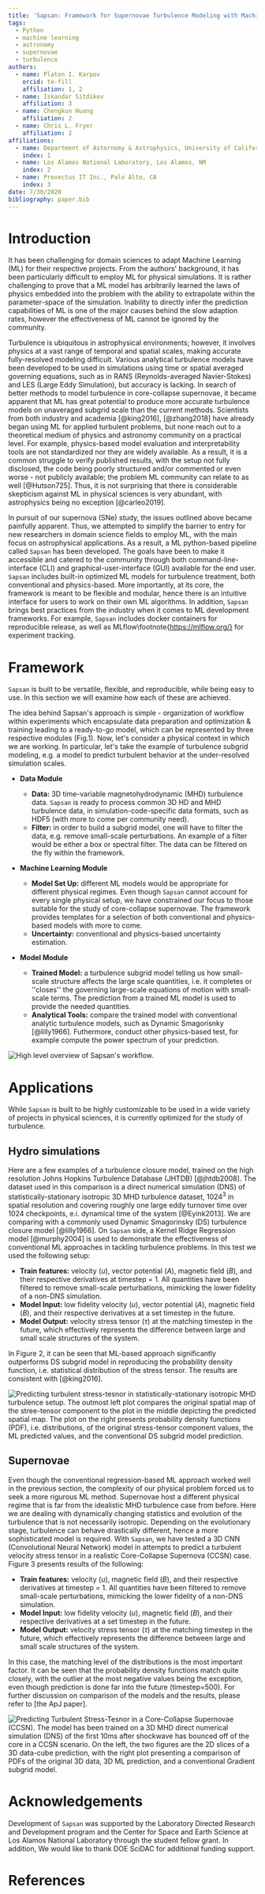 ```yaml
---
title: 'Sapsan: Framework for Supernovae Turbulence Modeling with Machine Learning'
tags:
  - Python
  - machine learning
  - astronomy
  - supernovae
  - turbulence
authors:
  - name: Platon I. Karpov
    orcid: to-fill
    affiliation: 1, 2
  - name: Iskandar Sitdikov
    affiliation: 3
  - name: Chengkun Huang
    affiliation: 2
  - name: Chris L. Fryer
    affiliation: 2
affiliations:
  - name: Department of Astornomy & Astrophysics, University of California, Santa Cruz, CA
    index: 1
  - name: Los Alamos National Laboratory, Los Alamos, NM
    index: 2
  - name: Provectus IT Inc., Palo Alto, CA
    index: 3
date: 7/30/2020
bibliography: paper.bib
---
```


# Introduction

It has been challenging for domain sciences to adapt Machine Learning (ML) for their respective projects. 
From the authors' background, it has been particularly difficult to employ ML for physical simulations. 
It is rather challenging to prove that a ML model has arbitrarily learned the laws of physics embedded into the problem 
with the ability to extrapolate within the parameter-space of the simulation. Inability to directly infer the prediction 
capabilities of ML is one of the major causes behind the slow adaption rates, however the effectiveness of ML cannot be ignored by 
the community.

Turbulence is ubiquitous in astrophysical environments; however, it involves physics at a vast range of temporal and spatial 
scales, making accurate fully-resolved modeling difficult. Various analytical turbulence models have been developed to be used 
in simulations using time or spatial averaged governing equations, such as in RANS (Reynolds-averaged Navier-Stokes) and LES (Large Eddy Simulation), but accuracy is lacking. In search of better methods to model 
turbulence in core-collapse supernovae, it became apparent that ML has great potential 
to produce more accurate turbulence models on unaveraged subgrid scale than the current methods. Scientists from both industry and 
academia [@king2016], [@zhang2018] have already began using ML for applied turbulent problems, but none reach out to 
a theoretical medium of physics and astronomy community on a practical level. For example, physics-based model 
evaluation and interpretability tools are not standardized nor they are widely available. As a result, it is a common 
struggle to verify published results, with the setup not fully disclosed, the code being poorly structured and/or commented or 
even worse - not publicly available; the problem ML community can relate to as well [@Hutson725]. Thus, it is not surprising that there is considerable skepticism 
against ML in physical sciences is very abundant, with astrophysics being no exception [@carleo2019].

In pursuit of our supernova (SNe) study, the issues outlined above became painfully apparent. Thus, we attempted to simplify 
the barrier to entry for new researchers in domain science fields to employ ML, with the main 
focus on astrophysical applications. As a result, a ML python-based pipeline called ``Sapsan`` has been developed. The goals have 
been to make it accessible and catered to the community through both command-line-interface (CLI) and graphical-user-interface (GUI) 
available for the end user. ``Sapsan`` includes built-in optimized ML models for turbulence treatment, both conventional and 
physics-based. More importantly, at its core, the framework is meant to be flexible and modular, hence there is an intuitive 
interface for users to work on their own ML algorithms. In addition, ``Sapsan`` brings best practices from the industry when it 
comes to ML development frameworks. For example, ``Sapsan`` includes docker containers for reproducible release, as well as 
MLflow\footnote{https://mlflow.org/} for experiment tracking.

# Framework

``Sapsan`` is built to be versatile, flexible, and reproducible, while being easy to use. In this section we will examine 
how each of these are achieved.

The idea behind Sapsan's approach is simple - organization of workflow within experiments 
which encapsulate data preparation and optimization \& training leading to a ready-to-go model, which can be represented by three respective modules (Fig.1). 
Now, let's consider a physical context in which we are working. In particular, let's take the example of turbulence subgrid modeling, 
e.g. a model to predict turbulent behavior at the under-resolved simulation scales.

* __Data Module__
  * __Data:__ 3D time-variable magnetohydrodynamic (MHD) turbulence data. ``Sapsan`` is ready to process common 3D HD and MHD turbulence data, 
    in simulation-code-specific data formats, such as HDF5 (with more to come per community need).
  * __Filter:__ in order to build a subgrid model, one will have to filter the data, e.g. remove small-scale perturbations. 
    An example of a filter would be either a box or spectral filter.  The data can be filtered on the fly within the framework.
    
* __Machine Learning Module__

  * __Model Set Up:__ different ML models would be appropriate for different physical regimes. Even though ``Sapsan`` cannot 
    account for every single physical setup, we have constrained our focus to those suitable for the study of core-collapse supernovae. 
    The framework provides templates for a selection of both conventional and physics-based models with more to come.
  * __Uncertainty:__ conventional and physics-based uncertainty estimation.

* __Model Module__
  *  __Trained Model:__ a turbulence subgrid model telling us how small-scale structure affects the large scale quantities, i.e. it completes 
    or ''closes'' the governing large-scale equations of motion with small-scale terms. The prediction from a trained ML model is 
    used to provide the needed quantities.
  *  __Analytical Tools:__ compare the trained model with conventional analytic turbulence models, such as Dynamic Smagorisnky [@lilly1966]. Futhermore, conduct other physics-based test, for example compute the power spectrum of your prediction.


![High level overview of ``Sapsan's`` workflow.](Sapsan_overview_white.png)


# Applications

While ``Sapsan`` is built to be highly customizable to be used in a wide variety of projects in physical sciences, it is currently optimized for the study of turbulence. 

## Hydro simulations

Here are a few examples of a turbulence closure model, trained on the high resolution Johns Hopkins Turbulence Database (JHTDB) [@jhtdb2008]. The dataset used in this comparison is a direct numerical simulation (DNS) of statistically-stationary isotropic 3D MHD
turbulence dataset, 1024<sup>3</sup> in spatial resolution and covering roughly one large eddy turnover time over 1024 checkpoints, e.i. dynamical time of the system
[@Eyink2013]. We are comparing with a commonly used Dynamic Smagorinsky (DS) turbulence closure model [@lilly1966]. On ``Sapsan``  side, a Kernel
Ridge Regression model [@murphy2004] is used to demonstrate the effectiveness of conventional ML approaches in tackling turbulence
problems. In this test we used the following setup:


* __Train features:__ velocity (*u*), vector potential (*A*), magnetic field (*B*), and their respective derivatives at timestep = 1. All quantities have been filtered to remove small-scale perturbations, mimicking the lower fidelity of a non-DNS simulation.
* __Model Input:__ low fidelity velocity (*u*), vector potential (*A*), magnetic field (*B*), and their respective derivatives at a set timestep in the future.
* __Model Output:__ velocity stress tensor ($\tau$) at the matching timestep in the future, which effectively represents the difference between large and small scale structures of the system.

In Figure 2, it can be seen that ML-based approach significantly outperforms DS subgrid model in reproducing the probability density function, i.e. statistical distribution of the stress tensor. The results are consistent with [@king2016].

![Predicting turbulent stress-tesnor in statistically-stationary isotropic MHD turbulence setup. The outmost left plot compares the original spatial map of the stree-tensor component to the plot in the middle depicting the predicted spatial map. The plot on the right presents probability density functions (PDF), i.e. distributions, of the original stress-tensor component values, the ML predicted values, and the conventional DS subgrid model prediction.](JHTDB.png)

## Supernovae
Even though the conventional regression-based ML approach worked well in the previous section, the complexity of our physical problem forced us to seek a more rigurous ML method. Supernovae host a
different physical regime that is far from the idealistic MHD turbulence case from before. Here we are dealing with dynamically
changing statistics and evolution of the turbulence that is not necessarily isotropic. Depending on the evolutionary stage, turbulence
can behave drastically different, hence a more sophisticated model is required. With ``Sapsan``, we have tested a 3D CNN (Convolutional Neural Network) model 
in attempts to predict a turbulent velocity stress tensor in a realistic Core-Collapse Supernova (CCSN) case. Figure 3 presents results of the following:

* __Train features:__ velocity (*u*), magnetic field (*B*), and their respective derivatives at timestep = 1. All quantities have been filtered to remove small-scale perturbations, mimicking the lower fidelity of a non-DNS simulation.
* __Model Input:__ low fidelity velocity (*u*), magnetic field (*B*), and their respective derivatives at a set timestep in the future.
* __Model Output:__ velocity stress tensor ($\tau$) at the matching timestep in the future, which effectively represents the difference between large and small scale structures of the system.

In this case, the matching level of the distributions is the most important factor. It can be seen that the probability density functions match quite closely, with the outlier at the most negative values being the exception, even though prediction is done far into the future (timestep=500). For further discussion on comparison of the models and the results, please refer to [the ApJ paper].

![Predicting Turbulent Stress-Tesnor in a Core-Collapse Supernovae (CCSN). The model has been trained on a 3D MHD direct numerical simulation (DNS) of the first 10ms after shockwave has bounced off of the core in a CCSN scenario. On the left, the two figures are the 2D slices of a 3D data-cube prediction, with the right plot presenting a comparison of PDFs of the original 3D data, 3D ML prediction, and a conventional Gradient subgrid model.](ccsn_mri_plots.png)

# Acknowledgements
Development of ``Sapsan`` was supported by the Laboratory Directed Research and Development program and the Center for Space and Earth Science at Los Alamos National Laboratory through the student fellow grant. In addition, We would like to thank DOE SciDAC for additional funding support.

# References
